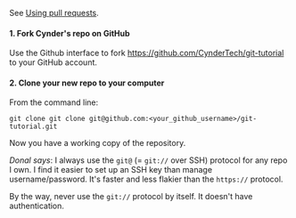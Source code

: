 
See [Using pull
requests](https://www.atlassian.com/git/tutorials/making-a-pull-request).

#### 1. Fork Cynder's repo on GitHub

Use the Github interface to fork
https://github.com/CynderTech/git-tutorial to your
GitHub account.

#### 2. Clone your new repo to your computer

From the command line:
```
git clone git clone git@github.com:<your_github_username>/git-tutorial.git
```

Now you have a working copy of the repository.

*Donal says*: I always use the `git@` (= `git://` over SSH) protocol for any
repo I own. I find it easier to set up an SSH key than manage
username/password. It's faster and less flakier than the `https://` protocol.

By the way, never use the `git://` protocol by itself. It doesn't have
authentication.
